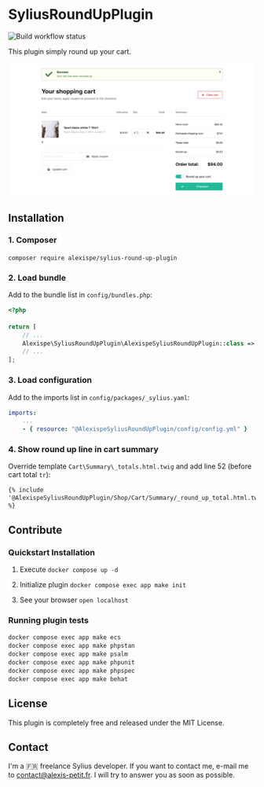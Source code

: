 # SyliusRoundUpPlugin

![Build workflow status](https://github.com/alexispe/SyliusRoundUpPlugin/actions/workflows/build.yml/badge.svg)

This plugin simply round up your cart.

![Screenshot of cart page](https://github.com/alexispe/SyliusRoundUpPlugin/blob/main/docs/demo-cart.png?raw=true)

## Installation

### 1. Composer

`composer require alexispe/sylius-round-up-plugin`

### 2. Load bundle

Add to the bundle list in `config/bundles.php`:

```php
<?php

return [
    // ...
    Alexispe\SyliusRoundUpPlugin\AlexispeSyliusRoundUpPlugin::class => ['all' => true],
    // ...
];
```

### 3. Load configuration

Add to the imports list in `config/packages/_sylius.yaml`:

```yaml
imports:
    ...
    - { resource: "@AlexispeSyliusRoundUpPlugin/config/config.yml" }
```

### 4. Show round up line in cart summary

Override template `Cart\Summary\_totals.html.twig` and add line 52 (before cart total `tr`):
```
{% include '@AlexispeSyliusRoundUpPlugin/Shop/Cart/Summary/_round_up_total.html.twig' %}
```

## Contribute

### Quickstart Installation

1. Execute `docker compose up -d`

2. Initialize plugin `docker compose exec app make init`

3. See your browser `open localhost`

### Running plugin tests

```bash
docker compose exec app make ecs
docker compose exec app make phpstan
docker compose exec app make psalm
docker compose exec app make phpunit
docker compose exec app make phpspec
docker compose exec app make behat
```

## License

This plugin is completely free and released under the MIT License.

## Contact

I'm a 🇫🇷 freelance Sylius developer.
If you want to contact me, e-mail me to contact@alexis-petit.fr. I will try to answer you as soon as possible.
